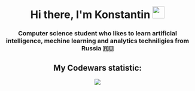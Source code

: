 <h1 align="center">Hi there, I'm Konstantin </a> 
<img src="https://github.com/blackcater/blackcater/raw/main/images/Hi.gif" height="32"/></h1>
<h3 align="center">Computer science student who likes to learn artificial intelligence, mechine learning and analytics techniligies from Russia 🇷🇺</h3>
<h2 align="center">My Codewars statistic:</h2>
<p align="center">
  <a target="_blank" href="https://www.codewars.com/users/Skupydoom">
    <img src="https://github.r2v.ch/codewars?user=MichaelRand0&name=true&top_languages=true&stroke=%23b362ff&theme=gradient" />
  </a>
</p>

<!--
**Skupydoom/Skupydoom** is a ✨ _special_ ✨ repository because its `README.md` (this file) appears on your GitHub profile.

Here are some ideas to get you started:

- 🔭 I’m currently working on ...
- 🌱 I’m currently learning ...
- 👯 I’m looking to collaborate on ...
- 🤔 I’m looking for help with ...
- 💬 Ask me about ...
- 📫 How to reach me: ...
- 😄 Pronouns: ...
- ⚡ Fun fact: ...
-->
